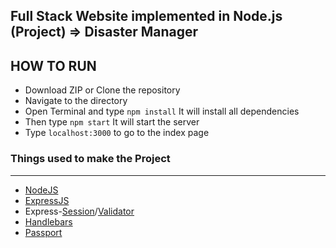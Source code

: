## Full Stack Website implemented in Node.js (Project) => Disaster Manager

## HOW TO RUN

- Download ZIP or Clone the repository
- Navigate to the directory
- Open Terminal and type `npm install` It will install all dependencies
- Then type `npm start` It will start the server
- Type `localhost:3000` to go to the index page

### Things used to make the Project
-------------------------------------------------------------------------------------------------------------
- [NodeJS](https://nodejs.org/en/docs/)
- [ExpressJS](https://expressjs.com/en/4x/api.html)
- Express-[Session](https://github.com/expressjs/session)/[Validator](https://github.com/ctavan/express-validator)
- [Handlebars](http://handlebarsjs.com/)
- [Passport](http://passportjs.org/docs)


